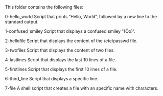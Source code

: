 This folder contains the following files:

0-hello_world
Script that prints “Hello, World”, followed by a new line to the standard output.

1-confused_smiley
Script that displays a confused smiley "(Ôo)'.

2-hellofile 
Script that displays the content of the /etc/passwd file.

3-twofiles 
Script that displays the content of two files.

4-lastlines 
Script that displays the last 10 lines of a file.

5-firstlines 
Script that displays the first 10 lines of a file.

6-third_line 
Script that displays a specific line.

7-file 
A shell script that creates a file with an specific name with characters.

